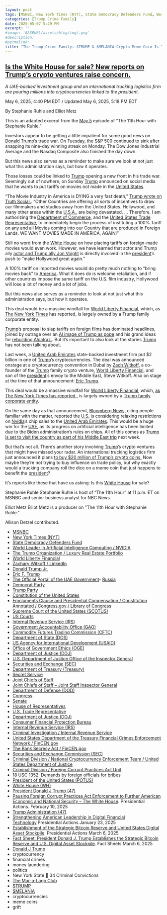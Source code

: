 ```yaml
---
layout: post
tags: [MSNBC, New York Times (NYT), State Democracy Defenders Fund, World Leader in Artificial Intelligence Computing / NVIDIA, The Trump Organization / Luxury Real Estate Portfolio, World Liberty Financial, Zachary Witkoff / LinkedIn, Donald Trump Jr., Eric F. Trump, The Official Portal of the UAE Government- Russia, Democrat Party, Trump Party, Constitution of the United States, Emoluments Clause and Presidential Compensation / Constitution Annotated / Congress.gov / Library of Congress, Supreme Court of the United States (SCOTUS), US Courts, Internal Revenue Service (IRS), Government Accountability Office (GAO), Commodity Futures Trading Commission (CFTC), Department of State (DOS), US Agency for International Development (USAID), Office of Government Ethics (OGE), Department of Justice (DOJ), U.S. Department of Justice Office of the Inspector General, Securities and Exchange (SEC), Department of Treasury (Treasury), Secret Service, Joint Chiefs of Staff, Joint Chiefs of Staff – Joint Staff Inspector General, Department of Defense (DOD), Congress, Senate, House of Representatives, U.S. Trade Representative, Department of Justice (DOJ), Consumer Financial Protection Bureau, Internal Revenue Service (IRS), Criminal Investigation / Internal Revenue Service, United States Department of the Treasury Financial Crimes Enforcement Network / FinCEN.gov, The Bank Secrecy Act / FinCEN.gov, Securities and Exchange Commission (SEC), Criminal Division / National Cryptocurrency Enforcement Team / United States Department of Justice, Criminal Division / Foreign Corrupt Practices Act Unit, 18 USC 1352 –  Demands by foreign officials for bribes, President of the United States (POTUS), White House (WH), President Donald J Trump (47), Pausing Foreign Corrupt Practices Act Enforcement to Further American Economic and National Security – The White House. Presidential Actions. February 10 2025, Trump Administration (47), Strengthening American Leadership in Digital Financial Technology.Presidential Actions January 23 2025, Establishment of the Strategic Bitcoin Reserve and United States Digital Asset Stockpile. Presidential Actions March 6 2025, Fact Sheet –  President Donald J. Trump Establishes the Strategic Bitcoin Reserve and U.S. Digital Asset Stockpile. Fact Sheets March 6 2025, Donald J Trump, cryptocurrency, financial crimes, money laundering, politics, New York State 🗽 34 Criminal Convictions, The Mar-a-Lago Club, $TRUMP, $MELANIA, cryptocurrencies, meme coins, grift]
categories: [Trump Crime Family]
date: 2025-05-07 5:29 PM
excerpt: ''
#image: 'BASEURL/assets/blog/img/.png'
#description:
#permalink:
title: "The Trump Crime Family: $TRUMP & $MELANIA Crypto Meme Coin Is Their Latest Grift"
---
```



## [Is the White House for sale? New reports on Trump’s crypto ventures raise concern.](https://www.msnbc.com/top-stories/latest/trump-white-house-for-sale-crypto-rcna205142)

*A UAE-backed investment group and an international trucking logistics firm are pouring millions into cryptocurrencies linked to the president.*

May 6, 2025, 4:40 PM EDT / Updated May 6, 2025, 5:18 PM EDT

By Stephanie Ruhle and Elliot Metz

This is an adapted excerpt from the [May 5](https://www.msnbc.com/11th-hour) episode of “The 11th Hour with Stephanie Ruhle.”

Investors appear to be getting a little impatient for some good news on [Donald Trump’](https://www.msnbc.com/donald-trump)s trade war. On Tuesday, the S&P 500 continued to sink after snapping its nine-day winning streak on Monday. The Dow Jones Industrial Average and the Nasdaq Composite also finished the day down.

But this news also serves as a reminder to make sure we look at not just what this administration says, but how it operates.

Those losses could be linked to [Trump](https://www.donaldjtrump.com/) opening a new front in his trade war. Seemingly out of nowhere, on Sunday [Trump](https://www.donaldjtrump.com/) announced on social media that he wants to put tariffs on movies not made in the [United States](https://www.usa.gov/).

“The Movie Industry in America is DYING a very fast death,” [Trump wrote on Truth Social.](https://truthsocial.com/@realDonaldTrump/posts/114452117143235155). “Other Countries are offering all sorts of incentives to draw our filmmakers and studios away from the United States. Hollywood, and many other areas within the [U.S.A.](https://www.usa.gov/), are being devastated. … Therefore, I am authorizing the [Department of Commerce](https://www.commerce.gov/), and the [United States Trade Representative](http://www.ustr.gov/), to immediately begin the process of instituting a 100% Tariff on any and all Movies coming into our Country that are produced in Foreign Lands. WE WANT MOVIES MADE IN AMERICA, AGAIN!”

Still no word from the [White House](https://www.whitehouse.gov/) on how placing tariffs on foreign-made movies would even work. However, we have learned that actor and Trump ally [actor and Trump ally Jon Voight](https://www.nbcnews.com/pop-culture/pop-culture-news/jon-voight-hollywood-plan-donald-trump-tariffs-rcna204968) is directly involved in the [president](https://www.whitehouse.gov/)’s push to “make Hollywood great again.”

A 100% tariff on imported movies would do pretty much nothing to “bring movies back” to [America](https://www.usa.gov/). What it does do is welcome retaliation, and if other countries impose the same tariff on the U.S. film industry, Hollywood will lose a lot of money and a lot of jobs.

But this news also serves as a reminder to look at not just what this administration says, but how it operates.

This deal would be a massive windfall for [World Liberty Financial](https://www.worldlibertyfinanal.com/), which, as [The New York Times](https://www.nytimes.com/) has reported, is largely owned by a Trump family corporate entity.

[Trump](https://www.donaldjtrump.com/)’s proposal to slap tariffs on foreign films has dominated headlines, joined by outrage over an [AI image of Trump as pope](https://www.msnbc.com/top-stories/latest/trump-ai-pope-image-truth-social-backlash-rcna205068) and his grand ideas for [rebuilding Alcatraz.](https://www.msnbc.com/opinion/msnbc-opinion/trump-alcatraz-reopen-prison-rcna204889). But it’s important to also look at the stories [Trump](https://www.donaldjtrump.com/) has not been talking about.

Last week, a [United Arab Emirates](https://) state-backed investment firm put $2 billion in one of [Trump](https://www.donaldjtrump.com/)’s cryptocurrencies. The deal was announced onstage at a cryptocurrency convention in Dubai by [Zach Witkoff](https://www.linkedin.com/in/zachary-witkoff-038a4143/), a co-founder of the [Trump](https://www.donaldjtrump.com/) family crypto venture, [World Liberty Financial](https://www.worldlibertyfinanal.com/), and son of the [president](https://www.whitehouse.gov/)’s envoy to the Middle East, Steve Witkoff. Also on stage at the time of that announcement: [Eric Trump](https://www.linkedin.com/in/erictrump/).

This deal would be a massive windfall for [World Liberty Financial](https://www.worldlibertyfinanal.com/), which, [as The New York Times has reported,](https://www.nytimes.com/2025/04/29/us/politics/trump-crypto-world-liberty-financial.html), is largely owned by a [Trump family corporate entity](https://www.donaldjtrump.com/).

On the same day as that announcement, [Bloomberg News,](https://www.bloomberg.com/news/articles/2025-05-01/us-weighs-easing-nvidia-chip-curbs-on-uae-as-trump-plans-visit) citing people familiar with the matter, reported the [U.S.](https://www.usa.gov/) is considering relaxing restrictions on [Nvidia](https://www.nvidia.com/en-us/)’s chip sales to the [United Arab Emirates](https://u.ae/). This would be a huge win for the [UAE](https://u.ae/), as its progress on artificial intelligence has been limited due to the Biden administration’s rules on chips. All of this comes as [Trump is set to visit the country as part of his Middle East trip](https://www.politico.com/news/2025/04/22/trump-middle-east-trip-00303616) next week.

But that’s not all. There’s another story involving [Trump](https://www.donaldjtrump.com/)’s crypto ventures that might have missed your radar. An international trucking logistics firm just announced it plans [to buy $20 million of Trump’s crypto coins.](https://www.huffpost.com/entry/trump-coins-freight-influence_n_68153967e4b03d516aad99d3) Now maybe they’re not trying to buy influence on trade policy, but why exactly would a trucking company roll the dice on a meme coin that just happens to benefit the [president](https://www.whitehouse.gov/)?

It’s reports like these that have us asking: Is this [White House](https://www.whitehouse.gov/) for sale?

Stephanie Ruhle
Stephanie Ruhle is host of “The 11th Hour” at 11 p.m. ET on MSNBC and senior business analyst for NBC News.

Elliot Metz
Elliot Metz is a producer on "The 11th Hour with Stephanie Ruhle."

Allison Detzel contributed.

- [MSNBC](https://www.msnbc.com/)
- [New York Times (NYT)](https://www.nytimes.com/)
- [State Democracy Defenders Fund](https://statedemocracydefenders.org/fund/)
- [World Leader in Artificial Intelligence Computing / NVIDIA](https://www.nvidia.com/en-us/)
- [The Trump Organization / Luxury Real Estate Portfolio](https://www.trump.com/)
- [World Liberty Financial](https://www.worldlibertyfinanal.com/)
- [Zachary Witkoff / LinkedIn](https://www.linkedin.com/in/zachary-witkoff-038a4143/)
- [Donald Trump Jr.](https://www.linkedin.com/in/donald-trump-jr-4454b862/)
- [Eric F. Trump](https://www.linkedin.com/in/erictrump/)
- [The Official Portal of the UAE Government](https://u.ae/)- [Russia](http://government.ru/)
- [Democrat Party](https://www.democrats.org/)
- [Trump Party](https://www.gop.com/)
- [Constitution of the United States](https://constitution.congress.gov/)
- [Emoluments Clause and Presidential Compensation / Constitution Annotated / Congress.gov / Library of Congress](https://constitution.congress.gov/browse/essay/artII-S1-C7-1/ALDE_00000233/)
- [Supreme Court of the United States (SCOTUS)](https://www.supremecourt.gov/)
- [US Courts](https://www.uscourts.gov/)
- [Internal Revenue Service (IRS)](https://www.irs.gov/)
- [Government Accountability Office (GAO)](https://www.gao.gov/)
- [Commodity Futures Trading Commission (CFTC)](https://www.cftc.gov/)
- [Department of State (DOS)](https://www.state.gov/)
- [US Agency for International Development (USAID)](https://www.usaid.gov/)
- [Office of Government Ethics (OGE)](https://www.oge.gov/)
- [Department of Justice (DOJ)](https://www.justice.gov/)
- [U.S. Department of Justice Office of the Inspector General](https://oig.justice.gov/)
- [Securities and Exchange (SEC)](https://www.sec.gov/)
- [Department of Treasury (Treasury)](https://home.treasury.gov/)
- [Secret Service](https://www.secretservice.gov/)
- [Joint Chiefs of Staff](https://www.jcs.mil)
- [Joint Chiefs of Staff – Joint Staff Inspector General](https://www.jcs.mil/About/Joint-Staff-Inspector-General/)
- [Department of Defense (DOD)](https://www.defense.gov/)
- [Congress](https://www.congress.gov/)
- [Senate](https://www.senate.gov/)
- [House of Representatives](https://www.house.gov/)
- [U.S. Trade Representative](http://www.ustr.gov/)
- [Department of Justice (DOJ)](https://www.justice.gov/)
- [Consumer Financial Protection Bureau](https://www.consumerfinance.gov/)
- [Internal Revenue Service (IRS)](https://www.irs.gov/)
- [Criminal Investigation / Internal Revenue Service](https://www.irs.gov/compliance/criminal-investigation)
- [United States Department of the Treasury Financial Crimes Enforcement Network / FinCEN.gov](https://fincen.gov/)
- [The Bank Secrecy Act / FinCEN.gov](https://www.fincen.gov/resources/statutes-and-regulations/bank-secrecy-act)
- [Securities and Exchange Commission (SEC)](https://www.sec.gov/)
- [Criminal Division / National Cryptocurrency Enforcement Team / United States Department of Justice](https://www.justice.gov/criminal/national-cryptocurrency-enforcement-team)
- [Criminal Division / Foreign Corrupt Practices Act Unit](https://www.justice.gov/criminal/criminal-fraud/foreign-corrupt-practices-act)
- [18 USC 1352: Demands by foreign officials for bribes](https://uscode.house.gov/view.xhtml?req=bribery&f=treesort&num=48&edition=prelim)
- [President of the United States (POTUS)](https://www.whitehouse.gov/)
- [White House (WH)](https://www.whitehouse.gov/)
- [President Donald J Trump (47)](https://www.whitehouse.gov/administration/donald-j-trump/)
- [Pausing Foreign Corrupt Practices Act Enforcement to Further American Economic and National Security – The White House](https://www.whitehouse.gov/presidential-actions/2025/02/pausing-foreign-corrupt-practices-act-enforcement-to-further-american-economic-and-national-security/). Presidential Actions. February 10, 2025
- [Trump Administration (47)](https://www.whitehouse.gov/administration/)
- [Strengthening American Leadership in Digital Financial Technology](https://www.whitehouse.gov/presidential-actions/2025/01/strengthening-american-leadership-in-digital-financial-technology/).Presidential Actions January 23, 2025
- [Establishment of the Strategic Bitcoin Reserve and United States Digital Asset Stockpile](https://www.whitehouse.gov/presidential-actions/2025/03/establishment-of-the-strategic-bitcoin-reserve-and-united-states-digital-asset-stockpile/). Presidential Actions March 6, 2025
- [Fact Sheet: President Donald J. Trump Establishes the Strategic Bitcoin Reserve and U.S. Digital Asset Stockpile](https://www.whitehouse.gov/fact-sheets/2025/03/fact-sheet-president-donald-j-trump-establishes-the-strategic-bitcoin-reserve-and-u-s-digital-asset-stockpile/). Fact Sheets March 6, 2025
- [Donald J Trump](https://www.donaldjtrump.com/)
- cryptocurrency 
- financial crimes
- money laundering 
- politics 
- New York State 🗽 34 Criminal Convictions
- [The Mar-a-Lago Club](https://www.maralagoclub.com/)
- [$TRUMP](https://gettrumpmemes.com/)
- [$MELANIA](https://melaniameme.com/)
- cryptocurrencies
- meme coins
- grift 